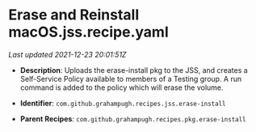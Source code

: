 # Erase and Reinstall macOS.jss.recipe.yaml

_Last updated 2021-12-23 20:01:51Z_

- **Description**: Uploads the erase-install pkg to the JSS, and creates a Self-Service Policy available to members of a Testing group. A run command is added to the policy which will erase the volume.

- **Identifier**: `com.github.grahampugh.recipes.jss.erase-install`

- **Parent Recipes**: `com.github.grahampugh.recipes.pkg.erase-install`
